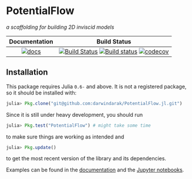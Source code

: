 # PotentialFlow

*a scaffolding for building 2D inviscid models*

| Documentation | Build Status |
|:---:|:---:|
| [![docs](https://img.shields.io/badge/docs-latest-blue.svg)](https://darwindarak.github.com/VortexModel.jl) | [![Build Status](https://img.shields.io/travis/darwindarak/VortexModel.jl/master.svg?label=linux%2FmacOS)](https://travis-ci.org/darwindarak/VortexModel.jl) [![Build status](https://img.shields.io/appveyor/ci/darwindarak/VortexModel-jl/master.svg?label=windows)](https://ci.appveyor.com/project/darwindarak/vortexmodel-jl/branch/master) [![codecov](https://codecov.io/gh/darwindarak/VortexModel.jl/branch/master/graph/badge.svg)](https://codecov.io/gh/darwindarak/VortexModel.jl) |

## Installation

This package requires Julia `0.6-` and above.
It is not a registered package, so it should be installed with:
```julia
julia> Pkg.clone("git@github.com:darwindarak/PotentialFlow.jl.git")
```
Since it is still under heavy development, you should run
```julia
julia> Pkg.test("PotentialFlow") # might take some time
```
to make sure things are working as intended and
```julia
julia> Pkg.update()
```
to get the most recent version of the library and its dependencies.

Examples can be found in the [documentation](https://darwindarak.github.io/VortexModel.jl) and the [Jupyter notebooks](https://github.com/darwindarak/VortexModel.jl/tree/master/examples).
